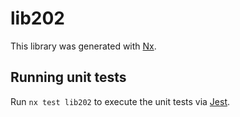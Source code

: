 # lib202

This library was generated with [Nx](https://nx.dev).

## Running unit tests

Run `nx test lib202` to execute the unit tests via [Jest](https://jestjs.io).
